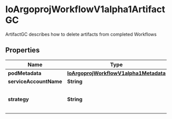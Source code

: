 

# IoArgoprojWorkflowV1alpha1ArtifactGC

ArtifactGC describes how to delete artifacts from completed Workflows

## Properties

Name | Type | Description | Notes
------------ | ------------- | ------------- | -------------
**podMetadata** | [**IoArgoprojWorkflowV1alpha1Metadata**](IoArgoprojWorkflowV1alpha1Metadata.md) |  |  [optional]
**serviceAccountName** | **String** |  |  [optional]
**strategy** | **String** | Strategy is the strategy to use. One of \&quot;OnWorkflowCompletion\&quot;, \&quot;OnWorkflowDeletion\&quot; |  [optional]



